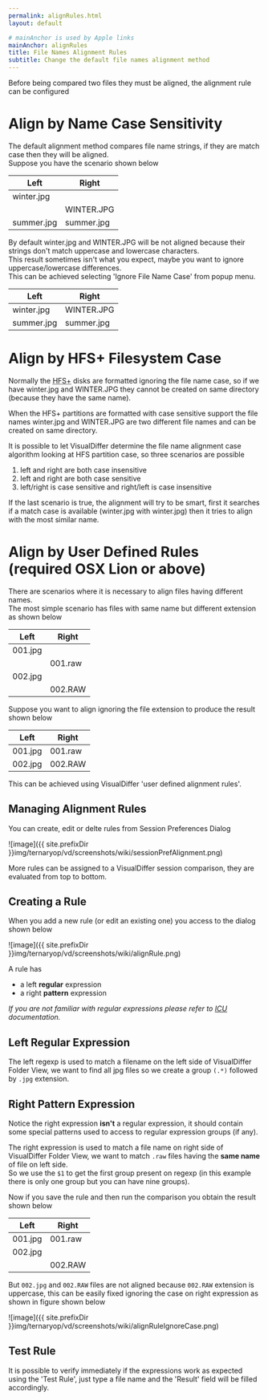 ```yaml
---
permalink: alignRules.html
layout: default

# mainAnchor is used by Apple links
mainAnchor: alignRules
title: File Names Alignment Rules
subtitle: Change the default file names alignment method
---
```


Before being compared two files they must be aligned, the alignment rule can be configured

# Align by Name Case Sensitivity

The default alignment method compares file name strings, if they are match case then they will be aligned.  
Suppose you have the scenario shown below

<div class="table-wrapper">
    <table class="alt">
        <thead>
            <tr>
                <th>Left</th>
                <th>Right</th>
            </tr>
        </thead>
        <tbody>
            <tr>
                <td>winter.jpg</td>
                <td>&nbsp;</td>
            </tr>
            <tr>
                <td>&nbsp;</td>
                <td>WINTER.JPG</td>
            </tr>
            <tr>
                <td>summer.jpg</td>
                <td>summer.jpg</td>
            </tr>
        </tbody>
    </table>
</div>

By default winter.jpg and WINTER.JPG will be not aligned because their strings don't match uppercase and lowercase characters.  
This result sometimes isn't what you expect, maybe you want to ignore uppercase/lowercase differences.  
This can be achieved selecting 'Ignore File Name Case' from popup menu.</p>

<div class="table-wrapper">
    <table class="alt">
        <thead>
            <tr>
                <th>Left</th>
                <th>Right</th>
            </tr>
        </thead>
        <tbody>
            <tr>
                <td>winter.jpg</td>
                <td>WINTER.JPG</td>
            </tr>
            <tr>
                <td>summer.jpg</td>
                <td>summer.jpg</td>
            </tr>
        </tbody>
    </table>
</div>

# Align by HFS+ Filesystem Case

Normally the <acronym title="Hierarchical File System">HFS+</acronym> disks are formatted ignoring the file name case, so if we have winter.jpg and WINTER.JPG they cannot be created on same directory (because they have the same name).

When the HFS+ partitions are formatted with case sensitive support the file names winter.jpg and WINTER.JPG are two different file names and can be created on same directory.

It is possible to let VisualDiffer determine the file name alignment case algorithm looking at HFS partition case, so three scenarios are possible

1. left and right are both case insensitive
2. left and right are both case sensitive
3. left/right is case sensitive and right/left is case insensitive

If the last scenario is true, the alignment will try to be smart, first it searches if a match case is available (winter.jpg with winter.jpg) then it tries to align with the most similar name.

# Align by User Defined Rules (required OSX Lion or above)

There are scenarios where it is necessary to align files having different names.  
The most simple scenario has files with same name but different extension as shown below

<div class="table-wrapper">
    <table class="alt">
        <thead>
            <tr>
                <th>Left</th>
                <th>Right</th>
            </tr>
        </thead>
        <tbody>
            <tr>
                <td>001.jpg</td>
                <td>&nbsp;</td>
            </tr>
            <tr>
                <td>&nbsp;</td>
                <td>001.raw</td>
            </tr>
            <tr>
                <td>002.jpg</td>
                <td>&nbsp;</td>
            </tr>
            <tr>
                <td>&nbsp;</td>
                <td>002.RAW</td>
            </tr>
        </tbody>
    </table>
</div>

Suppose you want to align ignoring the file extension to produce the result shown below

<div class="table-wrapper">
    <table class="alt">
        <thead>
            <tr>
                <th>Left</th>
                <th>Right</th>
            </tr>
        </thead>
        <tbody>
            <tr>
                <td>001.jpg</td>
                <td>001.raw</td>
            </tr>
            <tr>
                <td>002.jpg</td>
                <td>002.RAW</td>
            </tr>
        </tbody>
    </table>
</div>

This can be achieved using VisualDiffer 'user defined alignment rules'.

## Managing Alignment Rules

You can create, edit or delte rules from Session Preferences Dialog

![image]({{ site.prefixDir }}img/ternaryop/vd/screenshots/wiki/sessionPrefAlignment.png)

More rules can be assigned to a VisualDiffer session comparison, they are evaluated from top to bottom.

## Creating a Rule

When you add a new rule (or edit an existing one) you access to the dialog shown below

![image]({{ site.prefixDir }}img/ternaryop/vd/screenshots/wiki/alignRule.png) 

A rule has

- a left **regular** expression
- a right **pattern** expression

_If you are not familiar with regular expressions please refer to [ICU](http://userguide.icu-project.org/strings/regexp) documentation._

## Left Regular Expression

The left regexp is used to match a filename on the left side of VisualDiffer Folder View, we want to find all jpg files so we create a group `(.*)` followed by `.jpg` extension.

## Right Pattern Expression

Notice the right expression **isn't** a regular expression, it should contain some special patterns used to access to regular expression groups (if any).

The right expression is used to match a file name on right side of VisualDiffer Folder View, we want to match `.raw` files having the **same name** of file on left side.  
So we use the `$1` to get the first group present on regexp (in this example there is only one group but you can have nine groups).

Now if you save the rule and then run the comparison you obtain the result shown below

<div class="table-wrapper">
    <table class="alt">
        <thead>
            <tr>
                <th>Left</th>
                <th>Right</th>
            </tr>
        </thead>
        <tbody>
            <tr>
                <td>001.jpg</td>
                <td>001.raw</td>
            </tr>
            <tr>
                <td>002.jpg</td>
                <td>&nbsp;</td>
            </tr>
            <tr>
                <td>&nbsp;</td>
                <td>002.RAW</td>
            </tr>
        </tbody>
    </table>
</div>

But `002.jpg` and `002.RAW` files are not aligned because `002.RAW` extension is uppercase, this can be easily fixed ignoring the case on right expression as shown in figure shown below

![image]({{ site.prefixDir }}img/ternaryop/vd/screenshots/wiki/alignRuleIgnoreCase.png)

## Test Rule

It is possible to verify immediately if the expressions work as expected using the 'Test Rule', just type a file name and the 'Result' field will be filled accordingly.